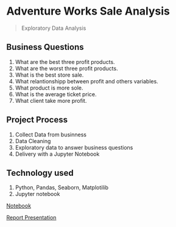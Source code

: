# Adventure Works Sale Analysis

> Exploratory Data Analysis

## Business Questions

1. What are the best three profit products.
2. What are the worst three profit products.
3. What is the best store sale.
4. What relantionshipp between profit and others variables.
5. What product is more sole.
6. What is the average ticket price.
7. What client take more profit.

## Project Process

1. Collect Data from businness
2. Data Cleaning
3. Exploratory data to answer business questions
4. Delivery with a Jupyter Notebook

## Technology used

1. Python, Pandas, Seaborn, Matplotilib
2. Jupyter notebook


[Notebook](https://github.com/diegopmayer/adventure_works_sale_analysis/blob/diegopmayer/notebooks/c_01_adventure_works.ipynb)

[Report Presentation](https://github.com/diegopmayer/adventure_works_sale_analysis/blob/diegopmayer/notebooks/c_01_adventure_works.ipynb)